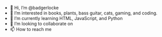 - 👋 Hi, I’m @badgerlocke
- 👀 I’m interested in books, plants, bass guitar, cats, gaming, and coding.
- 🌱 I’m currently learning HTML, JavaScript, and Python
- 💞️ I’m looking to collaborate on <tbd>
- 📫 How to reach me <tbd>

<!---
badgerlocke/badgerlocke is a ✨ special ✨ repository because its `README.md` (this file) appears on your GitHub profile.
You can click the Preview link to take a look at your changes.
--->
